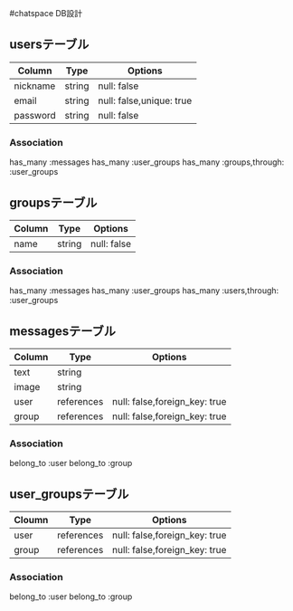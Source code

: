 #chatspace DB設計

## usersテーブル
|Column|Type|Options|
|------|----|-------|
|nickname|string|null: false|
|email|string|null: false,unique: true|
|password|string|null: false|
### Association
  has_many :messages
  has_many :user_groups
  has_many :groups,through: :user_groups

## groupsテーブル
|Column|Type|Options|
|------|----|-------|
|name|string|null: false|
### Association
has_many :messages
has_many :user_groups
has_many :users,through: :user_groups

## messagesテーブル
|Column|Type|Options|
|------|----|-------|
|text|string|
|image|string|
|user|references|null: false,foreign_key: true|
|group|references|null: false,foreign_key: true|
### Association
  belong_to :user
  belong_to :group

## user_groupsテーブル
|Cloumn|Type|Options|
|------|----|-------|
|user|references|null: false,foreign_key: true|
|group|references|null: false,foreign_key: true|
### Association
  belong_to :user
  belong_to :group